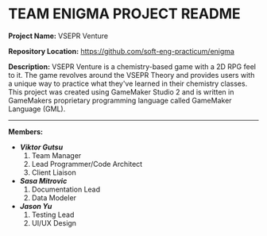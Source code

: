 # TEAM ENIGMA PROJECT README

**Project Name:** VSEPR Venture

**Repository Location:** https://github.com/soft-eng-practicum/enigma

**Description:** VSEPR Venture is a chemistry-based game with a 2D RPG feel to it. The game revolves around the VSEPR Theory and provides users with a unique way to practice what they've learned in their chemistry classes. 
This project was created using GameMaker Studio 2 and is written in GameMakers proprietary programming language called GameMaker Language (GML).

***

**Members:**
* ***Viktor Gutsu***
  1. Team Manager
  2. Lead Programmer/Code Architect
  3. Client Liaison
* ***Sasa Mitrovic***
  1. Documentation Lead
  2. Data Modeler
* ***Jason Yu***
  1. Testing Lead
  2. UI/UX Design
